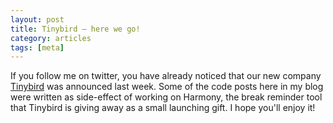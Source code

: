```yaml
---
layout: post
title: Tinybird – here we go!
category: articles
tags: [meta]
---
```


If you follow me on twitter, you have already noticed that our new company <a href="http://tinybird.com/">Tinybird</a> was announced last week. Some of the code posts here in my blog were written as side-effect of working on Harmony, the break reminder tool that Tinybird is giving away as a small launching gift. I hope you'll enjoy it!

